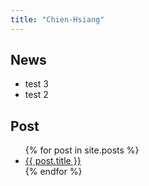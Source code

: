 ```yaml
---
title: "Chien-Hsiang"
---
```


## News
  * test 3
  * test 2


## Post
<ul>
  {% for post in site.posts %}
    <li>
      <a href="{{ post.url }}">{{ post.title }}</a>
    </li>
  {% endfor %}
</ul>